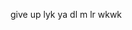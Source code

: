 
<html>
<title>WoWW</title>
<meta name="viewport" content="width=device-width, initial-scale=1">
<link rel="stylesheet" href="https://www.w3schools.com/w3css/4/w3.css">
<body class="w3-container">
 <script type="text/javascript" src="kyalg.js"> 
    </script> 
<div class="w3-panel w3-yellow w3-card-4">
  <p>give up lyk ya dl m lr wkwk </p>
</div>

</body>
</html>

